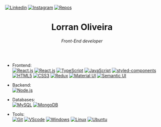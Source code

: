 [![Linkedin](https://img.shields.io/badge/-LinkedIn-blue?style=flat&logo=Linkedin&logoColor=white&link=https://www.linkedin.com/in/lorran-oliveira-38194b117)](https://www.linkedin.com/in/lorran-oliveira-38194b117)
[![Instagram](https://img.shields.io/badge/-Instagram-grey?style=flat&logo=Instagram&logoColor=instagram&link=https://www.instagram.com/lorran_xo/)](https://www.instagram.com/lorran_xo/)
[![Repos](https://img.shields.io/badge/-Repos-black?style=flat&logo=github&link=https://github.com/lorran-xo?tab=repositories)](https://github.com/lorran-xo?tab=repositories)  
<h1 align="center">Lorran Oliveira</h1>
<h6 align="center">Front-End developer</h6>
 
<br>

- Frontend: <br />
     [![React.js](https://img.shields.io/badge/-ReactJS-eee?style=flat-square&logo=react&logoColor=0088cc)](https://reactjs.org/)
     [![React.js](https://img.shields.io/badge/-React%20Native-eee?style=flat-square&logo=react&logoColor=0088cc)](https://reactnative.dev/)
     [![TypeScript](https://img.shields.io/badge/-TypeScript-eee?style=flat-square&logo=typescript&logoColor=DD9C25)](https://www.typescript.com/)
     [![JavaScript](https://img.shields.io/badge/-JavaScript-eee?style=flat-square&logo=javascript&logoColor=DD9C25)](https://www.javascript.com/)
     [![styled-components](https://img.shields.io/badge/-styled%20components-eee?style=flat-square&logo=styled-components&logoColor=styled-components)](https://styled-components.com/docs)
     [![HTML5](http://img.shields.io/badge/-HTML5-eee?style=flat-square&logo=html5&logoColor=E34F26)](https://developer.mozilla.org/pt-BR/docs/Web/HTML)
     [![CSS3](https://img.shields.io/badge/-CSS3-eee?style=flat-square&logo=css3&logoColor=0088cc)](https://www.w3schools.com/css/)
     [![Redux](https://img.shields.io/badge/-Redux-eee?style=flat-square&logo=redux&logoColor=764ABC)](https://react-redux.js.org/)
     [![Material UI](https://img.shields.io/badge/-Material_UI-eee?style=flat-square&logo=material-ui&logoColor=blue)](https://material-ui.com/pt/)
     [![Semantic UI](https://img.shields.io/badge/-Semantic_UI-eee?style=flat-square&logo=react&logoColor=35BDB2)](https://semantic-ui.com/)


- Backend: <br />
    [![Node.js](https://img.shields.io/badge/-Nodejs-eee?style=flat-square&logo=Node.js)](https://nodejs.org)

- Databases: <br />
    [![MySQL](https://img.shields.io/badge/-MySQL-eee?style=flat-square&logo=mysql&logoColor=black)](https://www.mysql.com/)
    [![MongoDB](https://img.shields.io/badge/-MongoDB-eee?style=flat-square&logo=mongodb)](https://www.mongodb.com/)

- Tools: <br />
    [![Git](https://img.shields.io/badge/-Git-eee?style=flat-square&logo=git)](https://git-scm.com/)
    [![VScode](https://img.shields.io/badge/-VS%20Code-eee?style=flat-square&logo=visual%20studio%20code&logoColor=25AEF3)](https://code.visualstudio.com/)
    [![Windows](https://img.shields.io/badge/-Windows-eee?style=flat-square&logo=windows&logoColor=0088cc)](https://www.microsoft.com/windows/get-windows-10)
    [![Linux](https://img.shields.io/badge/-Linux-eee?style=flat-square&logo=linux&logoColor=000000)](https://www.linux.org/pages/download/)
    [![Ubuntu](https://img.shields.io/badge/-Ubuntu-eee?style=flat-square&logo=ubuntu&logoColor=DD4814)](https://ubuntu.com/)
    
<br />

